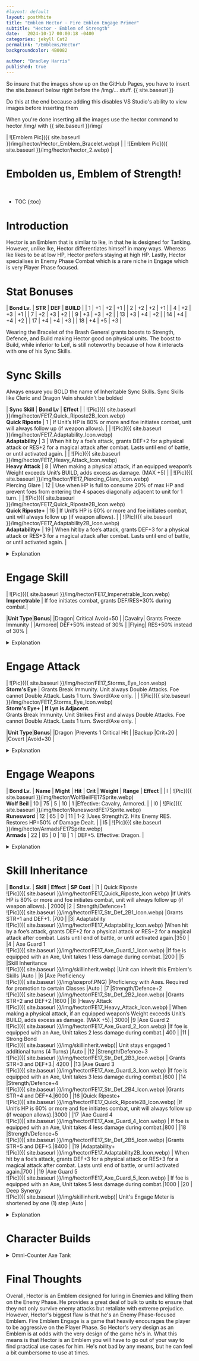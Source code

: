 ```yaml
---
#layout: default
layout: postWhite
title: "Emblem Hector - Fire Emblem Engage Primer"
subtitle: "Hector - Emblem of Strength"
date:   2024-10-17 00:00:18 -0400
categories: jekyll Cat2
permalink: "/Emblems/Hector"
backgroundcolor: 4B0082

author: "Bradley Harris"
published: true
---
```

 
So insure that the images show up on the GitHub Pages, you have to insert the site.baseurl below right before the /img/... stuff. 
{{ site.baseurl }}

Do this at the end because adding this disables VS Studio's ability to view images before inserting them

When you're done inserting all the images use the hector command to hector /img/ with {{ site.baseurl }}/img/

 


| ![Emblem Pic]({{ site.baseurl }}/img/hector/Hector_Emblem_Bracelet.webp) |
| ![Emblem Pic]({{ site.baseurl }}/img/hector/hector_2.webp) |

 <h1> <div class="evocation"> Embolden us, Emblem of Strength! </div> </h1>
<br>


* TOC
{:toc}





# **Introduction**
Hector is an Emblem that is similar to Ike, in that he is designed for Tanking. However, unlike Ike, Hector differentiates himself in many ways. Whereas Ike likes to be at low HP, Hector prefers staying at high HP. Lastly, Hector specialises in Enemy Phase Combat which is a rare niche in Engage which is very Player Phase focused. 


# Stat Bonuses

| **Bond Lv.** | **STR** | **DEF** | **BUILD** |
| 1 | +1 | +2 | +1 |
| 2 | +2 | +2 | +1 |
| 4 | +2 | +3 | +1 |
| 7 | +2 | +3 | +2 |
| 9 | +3 | +3 | +2 |
| 13 | +3 | +4 | +2 |
| 14 | +4 | +4 | +2 |
| 17 | +4 | +4 | +3 |
| 18 | +4 | +5 | +3 |

Wearing the Bracelet of the Brash General grants boosts to Strength, Defence, and Build making Hector good on physical units. The boost to Build, while inferior to Leif, is still noteworthy because of how it interacts with one of his Sync Skills.  

# Sync Skills

Always ensure you BOLD the name of Inheritable Sync Skills.
Sync Skills like Cleric and Dragon Vein shouldn't be bolded

| **Sync Skill** | **Bond Lv** | **Effect** |
| ![Pic]({{ site.baseurl }}/img/hector/FE17_Quick_Riposte2B_Icon.webp) <br> **Quick Riposte** | 1 | If Unit’s HP is 80% or more and foe initiates combat, unit will always follow up (if weapon allows). | 
| ![Pic]({{ site.baseurl }}/img/hector/FE17_Adaptability_Icon.webp) <br> **Adaptability** | 3 | When hit by a foe’s attack, grants DEF+2 for a physical attack or RES+2 for a magical attack after combat. Lasts until end of battle, or until activated again. |
| ![Pic]({{ site.baseurl }}/img/hector/FE17_Heavy_Attack_Icon.webp) <br> **Heavy Attack** | 8 | When making a physical attack, if an equipped weapon’s Weight exceeds Unit’s BUILD, adds excess as damage. (MAX +5) |
| ![Pic]({{ site.baseurl }}/img/hector/FE17_Piercing_Glare_Icon.webp) <br> Piercing Glare | 12 | Use when HP is full to consume 20% of max HP and prevent foes from entering the 4 spaces diagonally adjacent to unit for 1 turn. |
| ![Pic]({{ site.baseurl }}/img/hector/FE17_Quick_Riposte2B_Icon.webp) <br> **Quick Riposte+** | 16 | If Unit’s HP is 60% or more and foe initiates combat, unit will always follow up (if weapon allows). | 
| ![Pic]({{ site.baseurl }}/img/hector/FE17_Adaptability2B_Icon.webp) <br> **Adaptability+** | 19 | When hit by a foe’s attack, grants DEF+3 for a physical attack or RES+3 for a magical attack after combat. Lasts until end of battle, or until activated again. |

<details>
<summary> Explanation </summary>

<b>Quick Riposte/Quick Riposte+</b> is Hector's signature Sync Skill for as long as you're above a certain HP threshold, you will always double attack on the Enemy Phase (assuming you aren't using a weapon that can't double like Thunder or a Smash Weapon). Quick Riposte is fantastic on low-speed units like Knights and Generals as with their bulk and defenses, meeting the HP threshold for this skill won't be much of an issue. One quick thing to note is that if the enemy attacks you and has a 5-point Speed advantage over you, then BOTH you and the enemy will attack twice during combat, assuming Quick Riposte activates. <br><br>

<b>Adaptability/Adaptability+</b> is a nice skill to have as the DEF/RES lasts the entire battle. Keep in mind that only one of the two buffs can be active at any given time. So if you're attacked by a physical attack, you'll receive the DEF buff but if you're attacked by magic afterward, that DEF buff turns into a RES buff. <br><br>

<b>Heavy Attack</b> is a weird Sync Skill. It encourages you to wield weapons that far exceed your weight class for extra damage. However, there are problems with this. 1) The damage boost caps out at +5 which is nice but oftentimes, you'll find yourself doing more damage with a lighter weapon that allows you double attack since you won't suffer a Speed penalty. 2) Simply wearing Hector's Bracelet increases your Build which causes some anti-synergy with this skill. To get around this, it's a good idea to have someone inherit Heavy Attack.<br><br>

<b>Piercing Glare</b> is another unique Sync Skill as it's not Inheritable like Micaiah's Cleric and Corrin's Dragon Vein. This creates terrain in an X pattern of lightning around Hector's bearer that enemies cannot pass through (See Diagram Below). This skill is incredibly versatile. You can use it to block off enemies from advancing toward you, protect vulnerable allies, or even create a chokepoint. The sky's the limit with this skill. Lastly, while the enemy cannot cross the spaces affected by Piercing Glare, your units can move through them without any problem. You can combine this with units that have Canter for some Hit-and-Run strategies. 

<table>

<tr>
    <td> <img src="{{ site.baseurl }}/img/hector/piercing-glare.PNG" alt="Description of image"> </td>
</tr>

</table>


</details>
 
# Engage Skill

| ![Pic]({{ site.baseurl }}/img/hector/FE17_Impenetrable_Icon.webp) <br> **Impenetrable** | If foe initiates combat, grants DEF/RES+30% during combat.|


|**Unit Type**|**Bonus**|
|Dragon| Critical Avoid+50 |
|Cavalry| Grants Freeze Immunity |
|Armored| DEF+50% instead of 30% |
|Flying| RES+50% instead of 30% |

<details>
<summary> Explanation </summary>

<b>Impenetrable</b> is similar to Ike's Laguz Friend as they both make their respective bearers more durable. That 30% boost to DED and RES can be great on bulky characters to make them even better tanks on the Enemy Phase. From my experience, Impenetrable's boost to Resistance can help patch up Armoured Unit's weakness to Magic. <br><br>

The Class Bonuses are all about making certain classes even more durable. Dragons get a Critical Avoid boost so large that in practice, it makes them immune to enemy Critical Hits. Cavalry Units gain immunity to Freeze which is the same as Sigurd's Headlong Rush while Armored and Flying Units gain stronger boosts to DEF and RES respectively. <br><br>

Impenetrable helps make Hector's bearer great on the Enemy Phase which is great as his Engage Attack is specifically designed for the Enemy Phase. However, this Engage Skill can be an example of "Suffering from Success". On <b>Maddening Difficulty</b>, the Enemy AI is programmed to ignore units they cannot damage (Whether an ally's DEF or RES is higher than an Enemy's Attack or an ally has so much Avoid the enemy's Accuracy is 0) and will attack your other units. So if you're not careful, Impenetrable can work against you on Maddening Difficulty. 

</details>

# Engage Attack

| ![Pic]({{ site.baseurl }}/img/hector/FE17_Storms_Eye_Icon.webp) <br> **Storm's Eye**  | Grants Break Immunity. Unit always Double Attacks. Foe cannot Double Attack. Lasts 1 turn. Sword/Axe only. |
| ![Pic]({{ site.baseurl }}/img/hector/FE17_Storms_Eye_Icon.webp) <br> **Storm's Eye+**  | <b>If Lyn is Adjacent</b>. <br> Grants Break Immunity. Unit Strikes First and always Double Attacks. Foe cannot Double Attack. Lasts 1 turn. Sword/Axe only. |


|**Unit Type**|**Bonus**|
|Dragon |Prevents 1 Critical Hit |
|Backup |Crit+20 |
|Covert |Avoid+30 |

<details>
<summary> Explanation </summary>

<b>Storm's Eye</b> (like Ike's Great Aether) is designed for the Enemy Phase. To get the most value from this Engage Attack, you should rush into a horde of enemies and dig in for the incoming Enemy Phase. Having Break immunity means that you'll always counterattack the enemy and Storm's Eye denying enemies the ability to double attack adds even more bulk to Hector's wearer. <br><br>

If an ally wearing Lyn's Ring is adjacent to Hector, then Storm's Eye+ adds Vantage to the mix where you will always strike first, regardless of your current HP. However, this is an issue with Storms Eye+ as whoever is wearing Lyn's Ring will most likely be a more appealing target for enemies. This is especially true on Maddening Difficulty as the Enemy AI is specifically programmed to not target units they cannot damage. With the DEF and RES boost (and Avoid Boost for Covert Units) from Impenetrable, that increases the odds of this happening. If this happens, you'll need to prepare countermeasures to ensure the enemies target Hector's wearer. My recommendation is to use a Rescue Staff to pull Lyn's user away from Hector after Storm's Eye+ has been activated. <br><br>

For class Bonuses, Dragons already get the massive buffer against Critical Hits from Impenetrable so they don't need this. Backup Units getting Crit+20 can be good if you're running a high critical weapon like a Killing Edge or Killer Axe and Covert Units get extra Avoid which is kinda pointless since Impenetrable will boost their DEF and RES high enough that they don't need to dodge anything to survive.

</details>

# Engage Weapons 

| **Bond Lv.** | **Name** | **Might** | **Hit** | **Crit** | **Weight** | **Range** | **Effect** |
| l | ![Pic]({{ site.baseurl }}/img/hector/WolfBeilFE17Sprite.webp) <br> **Wolf Beil** | 10 | 75 | 5 | 10 | 1 |Effective: Cavalry, Armored. |
| l0 | ![Pic]({{ site.baseurl }}/img/hector/RuneswordFE17Sprite.webp) <br> **Runesword** | 12 | 65 | 0 | 11 | 1-2 |Uses Strength/2. Hits Enemy RES. Restores HP=50% of Damage Dealt. |
| l5 | ![Pic]({{ site.baseurl }}/img/hector/ArmadsFE17Sprite.webp) <br> **Armads** | 22 | 85 | 0 | 18 | 1 | DEF+5. Effective: Dragon. |

<details>
<summary> Explanation </summary>

<b>Wolf Beil</b> is a great Engage Weapon not just for its stats but also the Effectiveness Bonuses against Armored and Cavalry. Fun Fact: Like Roy's first two Engage Weapons, the Wolf Beil has the exact same stats it did in Blazing Sword. <br><br>

The <b>Runesword</b> is an odd weapon as the in-game description isn't lying to you but it isn't telling you the entire truth. It is a Magic Weapon because it targets the enemy's Resistance Stat for damage calculations, but instead of your Magic Stat, it uses half of your Strength Stat for damage calculations. The upside is that this synergizes with Quick Riposte by draining HP from the enemy to keep your HP above the activation threshold for that skill. The downside is that those unaware of this quirk may be tricked into thinking Hector has some viability on magic-focused units. <br><br>

Hector's final Engage Weapon is the iconic helicopter Axe of Thunder, <b>Armads</b>. It beats out Ike's Urvan as the strongest, non-Smash Physical weapon in Engage. Not only does it hit like a truck but it's also accurate and quite heavy to synergize with Heavy Attack. The boost to DEF piles onto the bulk Hector already gives. Lastly, unlike other Dragon Effective Weapons, I don't have an issue with Armads as the DLC Paralogues are loaded with Wyverns who are weak to this weapon. There's also the 13th Emblem's Holy Aura which affects Armads as well. <br><br>

</details>


# Skill Inheritance 

| **Bond Lv.** | **Skill** | **Effect** | **SP Cost** |
|1 | Quick Riposte <br> ![Pic]({{ site.baseurl }}/img/hector/FE17_Quick_Riposte_Icon.webp) |If Unit’s HP is 80% or more and foe initiates combat, unit will always follow up (if weapon allows). | 2000|
|2 | Strength/Defence+1 <br> ![Pic]({{ site.baseurl }}/img/hector/FE17_Str_Def_2B1_Icon.webp) |Grants STR+1 and DEF+1. |700 |
|3| Adaptability <br> ![Pic]({{ site.baseurl }}/img/hector/FE17_Adaptability_Icon.webp) |When hit by a foe’s attack, grants DEF+2 for a physical attack or RES+2 for a magical attack after combat. Lasts until end of battle, or until activated again.|350 |
|4 | Axe Guard 1<br> ![Pic]({{ site.baseurl }}/img/hector/FE17_Axe_Guard_1_Icon.webp) |If foe is equipped with an Axe, Unit takes 1 less damage during combat. |200 |
|5 |Skill Inheritance <br> ![Pic]({{ site.baseurl }}/img/skillinherit.webp) |Unit can inherit this Emblem's Skills |Auto |
|6 |Axe Proficiency <br> ![Pic]({{ site.baseurl }}/img/axeprof.PNG) |Proficiency with Axes. Required for promotion to certain Classes |Auto |
|7 |Strength/Defence+2 <br> ![Pic]({{ site.baseurl }}/img/hector/FE17_Str_Def_2B2_Icon.webp) |Grants STR+2 and DEF+2.|1600 |
|8 |Heavy Attack <br> ![Pic]({{ site.baseurl }}/img/hector/FE17_Heavy_Attack_Icon.webp) | When making a physical attack, if an equipped weapon’s Weight exceeds Unit’s BUILD, adds excess as damage. (MAX +5).| 3000|
|9 |Axe Guard 2 <br> ![Pic]({{ site.baseurl }}/img/hector/FE17_Axe_Guard_2_Icon.webp) |If foe is equipped with an Axe, Unit takes 2 less damage during combat.| 400 |
|11 | Strong Bond <br> ![Pic]({{ site.baseurl }}/img/skillinherit.webp)| Unit stays engaged 1 additional turns (4 Turns) |Auto |
|12 |Strength/Defence+3 <br> ![Pic]({{ site.baseurl }}/img/hector/FE17_Str_Def_2B3_Icon.webp) | Grants STR+3 and DEF+3.| 4200 |
|13 |Axe Guard 3 <br> ![Pic]({{ site.baseurl }}/img/hector/FE17_Axe_Guard_3_Icon.webp)  |If foe is equipped with an Axe, Unit takes 3 less damage during combat.|600 |
|14 |Strength/Defence+4 <br> ![Pic]({{ site.baseurl }}/img/hector/FE17_Str_Def_2B4_Icon.webp) |Grants STR+4 and DEF+4.|6000 |
|16 |Quick Riposte+ <br> ![Pic]({{ site.baseurl }}/img/hector/FE17_Quick_Riposte2B_Icon.webp) |If Unit’s HP is 60% or more and foe initiates combat, unit will always follow up (if weapon allows).|3000 |
|17 |Axe Guard 4 <br> ![Pic]({{ site.baseurl }}/img/hector/FE17_Axe_Guard_4_Icon.webp) | If foe is equipped with an Axe, Unit takes 4 less damage during combat.|800 |
|18 |Strength/Defence+5 <br> ![Pic]({{ site.baseurl }}/img/hector/FE17_Str_Def_2B5_Icon.webp) |Grants STR+5 and DEF+5.|8400 |
|19 |Adaptability+ <br> ![Pic]({{ site.baseurl }}/img/hector/FE17_Adaptability2B_Icon.webp) | When hit by a foe’s attack, grants DEF+3 for a physical attack or RES+3 for a magical attack after combat. Lasts until end of battle, or until activated again.|700 |
|19 |Axe Guard 5 <br> ![Pic]({{ site.baseurl }}/img/hector/FE17_Axe_Guard_5_Icon.webp) | If foe is equipped with an Axe, Unit takes 5 less damage during combat.|1000 |
|20 | Deep Synergy <br> ![Pic]({{ site.baseurl }}/img/skillinherit.webp)| Unit's Engage Meter is shortened by one (1) step |Auto |

<details>
<summary> Explanation </summary>

Hector's Skill Inheritance leans towards the expensive end of the SP scale with some affordable options thrown in the mix. <br><br>

The main prize here is <b>Quick Riposte</b> as it is a fantastic Enemy Phase tool that allows your slower, bulkier units to double-attack consistently. However, that power comes at a steep SP cost. I only recommend units with the sheer bulk to keep themselves above the HP threshold inherit this skill.<br><br>

<b>Adaptability</b>, however, is much cheaper but still useful. While nowhere near as powerful as Quick Riposte, that boost to DEF or RES can add a bit of bulk to your units. <br><br>

<b>Heavy Attack</b> is a skill that is better off on units not Synced with Hector, especially on Lance and Axe users whose Build might not be enough to match the weight of their weapons. If you're using the character Timerra I highly recommend getting her this skill as her Build is lower than the weight of most lances, so Heavy Attack can be a positive for her. <br><br>

Hector's Stat Skill is <b>Strength/Defence+</b> and as you'd expect, any skill that directly boosts Strength or Magic is expensive to inherit, especially at higher levels. <br><br>

Hector's Guard Skill is (fittingly) <b>Axe Guard</b>. I find Axe Guard one of the more useful Guard Skills as enemy Axe wielders like Warriors, Berserkers, etc. hit like freight trains, so having some way to soften the damage is nice, especially for how affordable they are, even at higher levels. <br><br>

Lastly, Hector oddly enough only provides <b>Axe Proficiency</b>. You'd think with the Runesword and the fact that Hector's promoted Great Lord class in Blazing Sword let him use Swords, he would also provide Sword Proficiency but he doesn't. 

</details>








# **Character Builds**

<details>
<summary> Omni-Counter Axe Tank </summary>

This build revolves around creating an extremely bulky Enemy Phase Tank that can counter enemies at both melee and range. You will need the following. <br><br>

* A Character with a high DEF Stat and/or DEF Growth Rate. Reclass them into a class that wields Axes at least Rank B like <b>General or Great Knight</b>. <br><br>

* A ranged Axe like a <b>Hand Axe</b> or preferably a <b>Tomahawk</b>. You want to give this weapon an <b>Engrave that increases Accuracy</b> like Leif's. <br><br>

* Have this unit inherit <b>Pair Up</b>. This will increase their sheer bulk as Chain Attacks are the main weakness of high DEF units. <br><br>

* (Optional). If your unit has accuracy issues, consider inheriting a <b>Hit+ Skill</b> from Sigurd.<br><br>

Not only will you have an incredibly bulky unit that can counter at 1-2 Range, but the Hand Axe/Tomahawk will allow you to use Storm's Eye. <br><br>

The issue with this build is that both Great Knights and Generals have mediocre RES stats, so a few hits from Mages might reduce their health below the threshold for Quick Riposte. This is an even bigger problem if the mages are using 3 Range Tomes like Thunder, Elthunder, or Thoron which you can't counter with a 2 Range Axe. Also remember that enemy Sword Users can still break Great Knights, even if they only do 1 Damage. So watch out for Sword Users. 

</details>



# **Final Thoughts** <br>
Overall, Hector is an Emblem designed for luring in Enemies and killing them on the Enemy Phase. He provides a great deal of bulk to units to ensure that they not only survive enemy attacks but retaliate with extreme prejudice. However, Hector's biggest flaw is that he's an Enemy Phase-focused Emblem. Fire Emblem Engage is a game that heavily encourages the player to be aggressive on the Player Phase. So Hector's very design as an Emblem is at odds with the very design of the game he's in. What this means is that Hector is an Emblem you will have to go out of your way to find practical use cases for him. He's not bad by any means, but he can feel a bit cumbersome to use at times. 